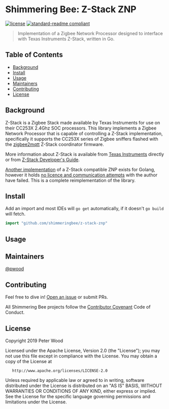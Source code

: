 # Shimmering Bee: Z-Stack ZNP

[![license](https://img.shields.io/github/license/shimmeringbee/z-stack-znp.svg)](https://github.com/shimmeringbee/z-stack-znp/blob/master/LICENSE)
[![standard-readme compliant](https://img.shields.io/badge/standard--readme-OK-green.svg)](https://github.com/RichardLitt/standard-readme)

> Implementation of a Zigbee Network Processor designed to interface with Texas Instruments Z-Stack, written in Go.

## Table of Contents

- [Background](#background)
- [Install](#install)
- [Usage](#usage)
- [Maintainers](#maintainers)
- [Contributing](#contributing)
- [License](#license)

## Background

Z-Stack is a Zigbee Stack made available by Texas Instruments for use on their CC253X 2.4Ghz SOC processors. This 
library implements a Zigbee Network Processor that is capable of controlling a Z-Stack implementation, specifically it
supports the CC253X series of Zigbee sniffers flashed with the 
[zigbee2mqtt](https://www.zigbee2mqtt.io/getting_started/flashing_the_cc2531.html) Z-Stack coordinator firmware.

More information about Z-Stack is available from [Texas Instruments](https://www.ti.com/tool/Z-STACK) directly or from
[Z-Stack Developer's Guide](https://usermanual.wiki/Pdf/ZStack20Developers20Guide.1049398016/view).

[Another implementation](https://github.com/dyrkin/znp-go/) of a Z-Stack compatible ZNP exists for Golang, however it
holds [no licence and communication attempts](https://github.com/dyrkin/zigbee-steward/issues/1) with the author have
failed. This is a complete reimplementation of the library.

## Install

Add an import and most IDEs will `go get` automatically, if it doesn't `go build` will fetch.

```go
import "github.com/shimmeringbee/z-stack-znp"
```

## Usage

## Maintainers

[@pwood](https://github.com/pwood)

## Contributing

Feel free to dive in! [Open an issue](https://github.com/shimmeringbee/z-stack-znp/issues/new) or submit PRs.

All Shimmering Bee projects follow the [Contributor Covenant](http://contributor-covenant.org/version/1/3/0/) Code of Conduct.

## License

   Copyright 2019 Peter Wood

   Licensed under the Apache License, Version 2.0 (the "License");
   you may not use this file except in compliance with the License.
   You may obtain a copy of the License at

       http://www.apache.org/licenses/LICENSE-2.0

   Unless required by applicable law or agreed to in writing, software
   distributed under the License is distributed on an "AS IS" BASIS,
   WITHOUT WARRANTIES OR CONDITIONS OF ANY KIND, either express or implied.
   See the License for the specific language governing permissions and
   limitations under the License.